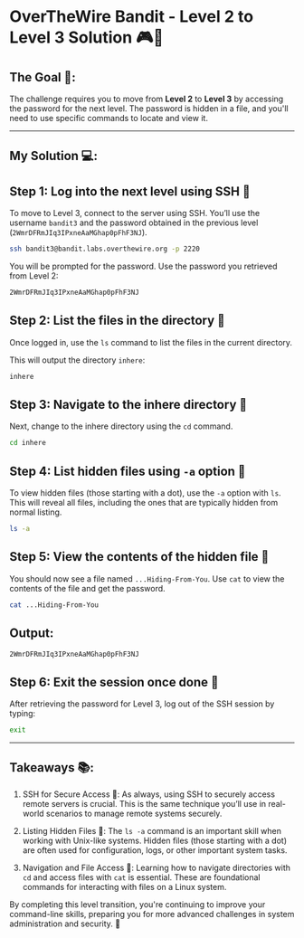 # OverTheWire Bandit - Level 2 to Level 3 Solution 🎮🔐

## The Goal 🎯:
The challenge requires you to move from **Level 2** to **Level 3** by accessing the password for the next level. The password is hidden in a file, and you'll need to use specific commands to locate and view it.

---

## My Solution 💻:

## Step 1: Log into the next level using SSH 🔑
To move to Level 3, connect to the server using SSH. You’ll use the username `bandit3` and the password obtained in the previous level (`2WmrDFRmJIq3IPxneAaMGhap0pFhF3NJ`).

```bash
ssh bandit3@bandit.labs.overthewire.org -p 2220
```

You will be prompted for the password. Use the password you retrieved from Level 2:

```bash
2WmrDFRmJIq3IPxneAaMGhap0pFhF3NJ
```

## Step 2: List the files in the directory 📂
Once logged in, use the `ls` command to list the files in the current directory.

This will output the directory `inhere`: 

```bash
inhere
```

## Step 3: Navigate to the inhere directory 📂
Next, change to the inhere directory using the `cd` command.

```bash
cd inhere
```

## Step 4: List hidden files using `-a` option 📑
To view hidden files (those starting with a dot), use the `-a` option with `ls`. This will reveal all files, including the ones that are typically hidden from normal listing.

```bash
ls -a
```

## Step 5: View the contents of the hidden file 📖
You should now see a file named `...Hiding-From-You`. Use `cat` to view the contents of the file and get the password.

```bash
cat ...Hiding-From-You
```

## Output:

```bash
2WmrDFRmJIq3IPxneAaMGhap0pFhF3NJ
```

## Step 6: Exit the session once done 🛑
After retrieving the password for Level 3, log out of the SSH session by typing:

```bash
exit
```

---

## Takeaways 📚:

1. SSH for Secure Access 🔐: As always, using SSH to securely access remote servers is crucial. This is the same technique you’ll use in real-world scenarios to manage remote systems securely.

2. Listing Hidden Files 🔎: The `ls -a` command is an important skill when working with Unix-like systems. Hidden files (those starting with a dot) are often used for configuration, logs, or other important system tasks.

3. Navigation and File Access 🧭: Learning how to navigate directories with `cd` and access files with `cat` is essential. These are foundational commands for interacting with files on a Linux system.

By completing this level transition, you're continuing to improve your command-line skills, preparing you for more advanced challenges in system administration and security. 🚀






